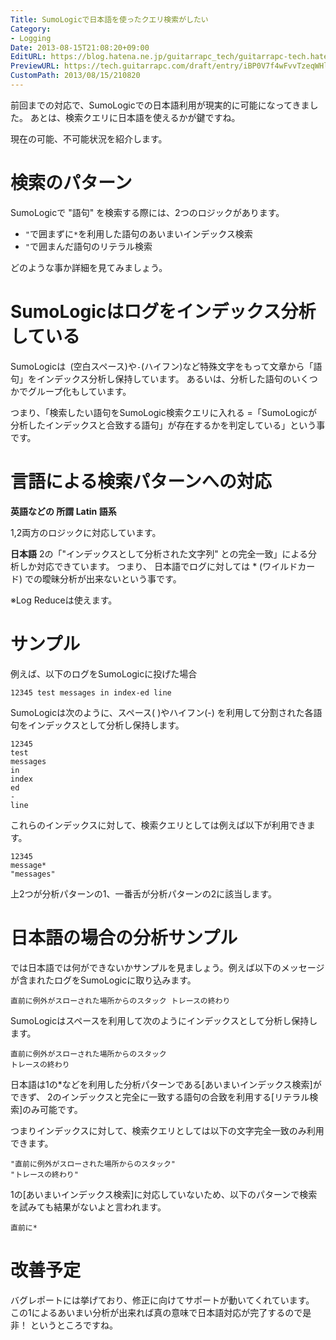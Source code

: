 ```yaml
---
Title: SumoLogicで日本語を使ったクエリ検索がしたい
Category:
- Logging
Date: 2013-08-15T21:08:20+09:00
EditURL: https://blog.hatena.ne.jp/guitarrapc_tech/guitarrapc-tech.hatenablog.com/atom/entry/6802418398340959965
PreviewURL: https://tech.guitarrapc.com/draft/entry/iBP0V7f4wFvvTzeqWHlmkwwQL0k
CustomPath: 2013/08/15/210820
---
```


<!--
Date: 2013-08-15T21:08:20+09:00
URL: https://tech.guitarrapc.com/entry/2013/08/15/210820
-->

前回までの対応で、SumoLogicでの日本語利用が現実的に可能になってきました。
あとは、検索クエリに日本語を使えるかが鍵ですね。

現在の可能、不可能状況を紹介します。

# 検索のパターン

SumoLogicで "語句" を検索する際には、2つのロジックがあります。

- `"`で囲まずに`*`を利用した語句のあいまいインデックス検索
- `"`で囲まんだ語句のリテラル検索

どのような事か詳細を見てみましょう。

# SumoLogicはログをインデックス分析している

SumoLogicは` `(空白スペース)や`-`(ハイフン)など特殊文字をもって文章から「語句」をインデックス分析し保持しています。
あるいは、分析した語句のいくつかでグループ化もしています。

つまり、「検索したい語句をSumoLogic検索クエリに入れる =「SumoLogicが分析したインデックスと合致する語句」が存在するかを判定している」という事です。

# 言語による検索パターンへの対応

**英語などの 所謂 Latin 語系**

1,2両方のロジックに対応しています。

**日本語**
2の「"インデックスとして分析された文字列" との完全一致」による分析しか対応できています。
つまり、 日本語でログに対しては * (ワイルドカード) での曖昧分析が出来ないという事です。

※Log Reduceは使えます。

# サンプル

例えば、以下のログをSumoLogicに投げた場合

```
12345 test messages in index-ed line
```


SumoLogicは次のように、スペース( )やハイフン(-) を利用して分割された各語句をインデックスとして分析し保持します。

```
12345
test
messages
in
index
ed
-
line
```


これらのインデックスに対して、検索クエリとしては例えば以下が利用できます。

```
12345
message*
"messages"
```


上2つが分析パターンの1、一番舌が分析パターンの2に該当します。


# 日本語の場合の分析サンプル

では日本語では何ができないかサンプルを見ましょう。例えば以下のメッセージが含まれたログをSumoLogicに取り込みます。

```
直前に例外がスローされた場所からのスタック トレースの終わり
```


SumoLogicはスペースを利用して次のようにインデックスとして分析し保持します。

```
直前に例外がスローされた場所からのスタック
トレースの終わり
```


日本語は1の*などを利用した分析パターンである[あいまいインデックス検索]ができず、 2のインデックスと完全に一致する語句の合致を利用する[リテラル検索]のみ可能です。

つまりインデックスに対して、検索クエリとしては以下の文字完全一致のみ利用できます。

```
"直前に例外がスローされた場所からのスタック"
"トレースの終わり"
```


1の[あいまいインデックス検索]に対応していないため、以下のパターンで検索を試みても結果がないよと言われます。

```
直前に*
```

# 改善予定

バグレポートには挙げており、修正に向けてサポートが動いてくれています。
この1によるあいまい分析が出来れば真の意味で日本語対応が完了するので是非！ というところですね。
